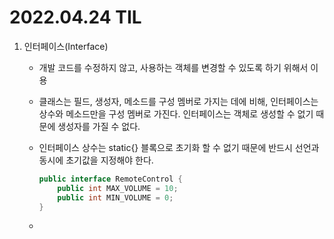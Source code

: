 # 2022.04.24 TIL

1. 인터페이스(Interface)

   - 개발 코드를 수정하지 않고, 사용하는 객체를 변경할 수 있도록 하기 위해서 이용

   - 클래스는 필드, 생성자, 메소드를 구성 멤버로 가지는 데에 비해, 인터페이스는 상수와 메소드만을 구성 멤버로 가진다. 인터페이스는 객체로 생성할 수 없기 때문에 생성자를 가질 수 없다.

   - 인터페이스 상수는 static{} 블록으로 초기화 할 수 없기 때문에 반드시 선언과 동시에 초기값을 지정해야 한다.

     ```java
     public interface RemoteControl {
         public int MAX_VOLUME = 10;
         public int MIN_VOLUME = 0;
     }
     ```

   - 